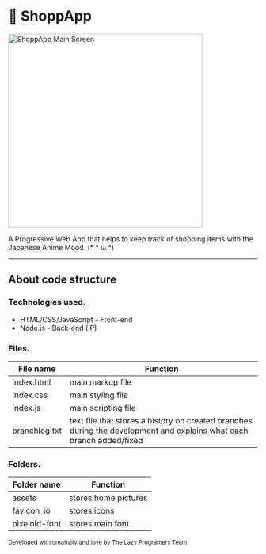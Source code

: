 <meta character = "UTF-8"> 

<h1> 🍙 ShoppApp </h1>

<img width="392" alt="ShoppApp Main Screen" src="https://github.com/DaTaDevo/ShopApp/assets/40675303/d36dbb1b-4f02-4399-9549-0498bf1d4320">


<p> A Progressive Web App that helps to keep track of shopping items with the Japanese Anime Mood. (* ^ ω ^) </p>

---
<h2>About code structure </h2>

<h3>Technologies used.</h3>

* HTML/CSS/JavaScript - Front-end
* Node.js - Back-end (IP)


<h3> Files.</h3>

| File name | Function |
| ---------- | ---------- |
| index.html | main markup file |
| index.css | main styling file |
| index.js | main scripting file |
| branchlog.txt | text file that stores a history on created branches during the development and explains what each branch added/fixed |


<h3> Folders.</h3>

| Folder name | Function |
| ---------- | ---------- |
| assets | stores home pictures |
| favicon_io | stores icons |
| pixeloid-font | stores main font |

<sub> Developed with creativity and love by The Lazy Programers Team </sub>

